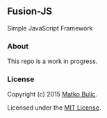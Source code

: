 ## Fusion-JS

Simple JavaScript Framework


### About

This repo is a work in progress.


### License

Copyright (c) 2015 [Matko Bulic](mailto:bulicmatko@gmail.com).

Licensed under the [MIT License](https://github.com/bulicmatko/fusion-js/blob/master/LICENSE.md).
